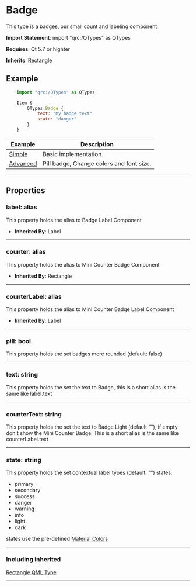 # Badge

This type is a badges, our small count and labeling component.


**Import Statement**: import "qrc:/QTypes" as QTypes

**Requires**: Qt 5.7 or highter

**Inherits**: Rectangle


## Example

```js
    import "qrc:/QTypes" as QTypes

    Item {
        QTypes.Badge {
            text: "My badge text"
            state: "danger"
        }
    }
```

| Example   | Description |
| ------ | ------ |
| [Simple](https://github.com/RicGuerra/QTypes/tree/master/Examples/Badge/Simple.qml)             | Basic implementation.
| [Advanced](https://github.com/RicGuerra/QTypes/tree/master/Examples/Badge/Advanced.qml)         | Pill badge, Change colors and font size.


----

## Properties

### label: alias

This property holds the alias to Badge Label Component
- **Inherited By**: Label

----

### counter: alias

This property holds the alias to Mini Counter Badge Component
- **Inherited By**: Rectangle

---

### counterLabel: alias

This property holds the alias to Mini Counter Badge Label Component
- **Inherited By**: Label

----

### pill: bool

This property holds the set badges more rounded (default: false)

----

### text: string

This property holds the set the text to Badge, this is a short alias is the
same like label.text

----

### counterText: string

This property holds the set the text to Badge Light (default ""), if empty don't show the
Mini Counter Badge. This is a short alias is the same like counterLabel.text

----

### state: string

This property holds the set contextual label types (default: "") states:

- primary
- secondary
- success
- danger
- warning
- info
- light
- dark

states use the pre-defined [Material Colors](https://doc.qt.io/qt-5/qtquickcontrols2-material.html#pre-defined-material-colors)

----

### Including inherited
 [Rectangle QML Type](https://doc.qt.io/qt-5/qml-qtquick-rectangle.html)

----
